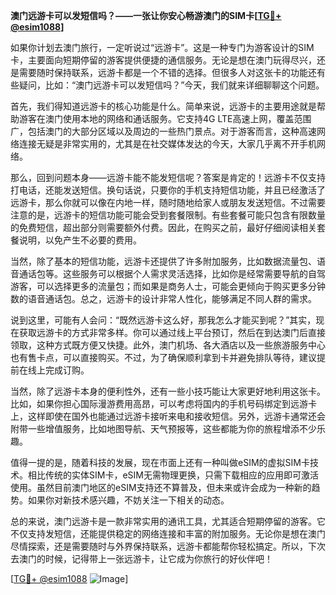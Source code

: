 **澳门远游卡可以发短信吗？——一张让你安心畅游澳门的SIM卡[[TG💪+ @esim1088](https://t.me/s/esim1088)]**

如果你计划去澳门旅行，一定听说过“远游卡”。这是一种专门为游客设计的SIM卡，主要面向短期停留的游客提供便捷的通信服务。无论是想在澳门玩得尽兴，还是需要随时保持联系，远游卡都是一个不错的选择。但很多人对这张卡的功能还有些疑问，比如：“澳门远游卡可以发短信吗？”今天，我们就来详细聊聊这个问题。

首先，我们得知道远游卡的核心功能是什么。简单来说，远游卡的主要用途就是帮助游客在澳门使用本地的网络和通话服务。它支持4G LTE高速上网，覆盖范围广，包括澳门的大部分区域以及周边的一些热门景点。对于游客而言，这种高速网络连接无疑是非常实用的，尤其是在社交媒体发达的今天，大家几乎离不开手机网络。

那么，回到问题本身——远游卡能不能发短信呢？答案是肯定的！远游卡不仅支持打电话，还能发送短信。换句话说，只要你的手机支持短信功能，并且已经激活了远游卡，那么你就可以像在内地一样，随时随地给家人或朋友发送短信。不过需要注意的是，远游卡的短信功能可能会受到套餐限制。有些套餐可能只包含有限数量的免费短信，超出部分则需要额外付费。因此，在购买之前，最好仔细阅读相关套餐说明，以免产生不必要的费用。

当然，除了基本的短信功能，远游卡还提供了许多附加服务，比如数据流量包、语音通话包等。这些服务可以根据个人需求灵活选择，比如你是经常需要导航的自驾游客，可以选择更多的流量包；而如果是商务人士，可能会更倾向于购买更多分钟数的语音通话包。总之，远游卡的设计非常人性化，能够满足不同人群的需求。

说到这里，可能有人会问：“既然远游卡这么好，那我怎么才能买到呢？”其实，现在获取远游卡的方式非常多样。你可以通过线上平台预订，然后在到达澳门后直接领取，这种方式既方便又快捷。此外，澳门机场、各大酒店以及一些旅游服务中心也有售卡点，可以直接购买。不过，为了确保顺利拿到卡并避免排队等待，建议提前在线上完成订购。

当然，除了远游卡本身的便利性外，还有一些小技巧能让大家更好地利用这张卡。比如，如果你担心国际漫游费用高昂，可以考虑将国内的手机号码绑定到远游卡上，这样即使在国外也能通过远游卡接听来电和接收短信。另外，远游卡通常还会附带一些增值服务，比如地图导航、天气预报等，这些都能为你的旅程增添不少乐趣。

值得一提的是，随着科技的发展，现在市面上还有一种叫做eSIM的虚拟SIM卡技术。相比传统的实体SIM卡，eSIM无需物理更换，只需下载相应的应用即可激活使用。虽然目前澳门地区的eSIM支持还不算普及，但未来或许会成为一种新的趋势。如果你对新技术感兴趣，不妨关注一下相关的动态。

总的来说，澳门远游卡是一款非常实用的通讯工具，尤其适合短期停留的游客。它不仅支持发短信，还能提供稳定的网络连接和丰富的附加服务。无论你是想在澳门尽情探索，还是需要随时与外界保持联系，远游卡都能帮你轻松搞定。所以，下次去澳门的时候，记得带上一张远游卡，让它成为你旅行的好伙伴吧！

[[TG💪+ @esim1088](https://t.me/s/esim1088) ![Image](https://i.postimg.cc/4NQfJmqS/Snipaste-2025-05-13-00-14-12.png)]